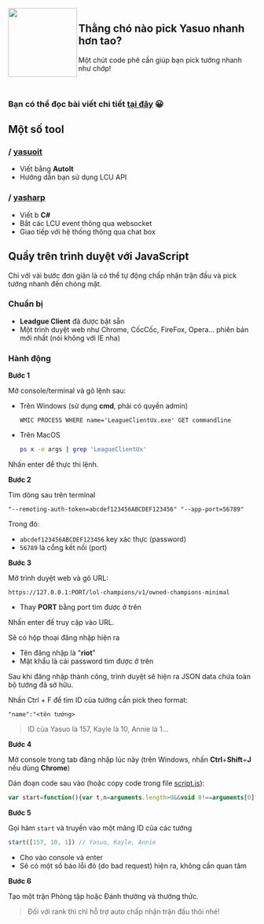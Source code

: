 <img align="left" src="https://i.redd.it/1cp00o73bquz.jpg" width="140px">

## Thằng chó nào pick Yasuo nhanh hơn tao?
Một chút code phê cần giúp bạn pick tướng nhanh như chớp!

<br>

### Bạn có thể đọc bài viết chi tiết <a href="https://nomi.dev/posts/super-fast-pick-lock" target="_blank">tại đây</a> 😀

## Một số tool

### / [yasuoit](https://github.com/nomi-san/yasuo/tree/master/yasuoit)
- Viết bằng **AutoIt**
- Hướng dẫn bạn sử dụng LCU API

### / [yasharp](https://github.com/nomi-san/yasuo/tree/master/yasharp)
- Viết b **C#**
- Bắt các LCU event thông qua websocket
- Giao tiếp với hệ thống thông qua chat box

## Quẩy trên trình duyệt với JavaScript

Chỉ với vài bước đơn giản là có thể tự động chấp nhận trận đấu và pick tướng nhanh đến chóng mặt.

### Chuẩn bị

- **Leadgue Client** đã được bật sẵn
- Một trình duyệt web như Chrome, CốcCốc, FireFox, Opera... phiên bản mới nhất (nói không với IE nha)

### Hành động

**Bước 1**

Mở console/terminal và gõ lệnh sau:
- Trên Windows (sử dụng **cmd**, phải có quyền admin)
  ```batch
  WMIC PROCESS WHERE name='LeagueClientUx.exe' GET commandline
  ```

- Trên MacOS
  ```bash
  ps x -o args | grep 'LeagueClientUx'
  ```
  
Nhấn enter để thực thi lệnh.

**Bước 2**

Tìm dòng sau trên terminal
```
"--remoting-auth-token=abcdef123456ABCDEF123456" "--app-port=56789"
```

Trong đó:
- `abcdef123456ABCDEF123456` key xác thực (password)
- `56789` là cổng kết nối (port)

**Bước 3**

Mở trình duyệt web và gõ URL:
```http
https://127.0.0.1:PORT/lol-champions/v1/owned-champions-minimal
```
- Thay **PORT** bằng port tìm được ở trên

Nhấn enter để truy cập vào URL.

Sẽ có hộp thoại đăng nhập hiện ra
- Tên đăng nhập là "**riot**"
- Mật khẩu là cái password tìm được ở trên

Sau khi đăng nhập thành công, trình duyệt sẽ hiện ra JSON data chứa toàn bộ tướng đã sở hữu.

Nhấn Ctrl + F để tìm ID của tướng cần pick theo format:
```
"name":"<tên tướng>
```

> ID của Yasuo là 157, Kayle là 10, Annie là 1...

**Bước 4**

Mở console trong tab đăng nhập lúc nãy (trên Windows, nhấn **Ctrl**+**Shift**+**J** nếu dùng **Chrome**)

Dán đoạn code sau vào (hoặc copy code trong file [script.js](script.js)):
```js
var start=function(){var t,n=arguments.length>0&&void 0!==arguments[0]?arguments[0]:[157],a=async function(t,n,a){return await fetch(n,{method:t,body:a,headers:{"Content-type":"application/json; charset=UTF-8"}}).then(function(t){return t.text()}).then(function(t){return JSON.parse(t.length?t:"{}")})},e=async function(t,n){return 0===Object.keys(await a("PATCH","/lol-champ-select/v1/session/actions/".concat(t),JSON.stringify({championId:n}))).length},c=setInterval(async function(){if(await async function(){return"InProgress"===(await a("GET","/lol-matchmaking/v1/ready-check")).state}())await async function(){return await a("POST","/lol-matchmaking/v1/ready-check/accept")}();else if((t=await async function(){var t=await a("GET","/lol-champ-select/v1/session"),n=t.localPlayerCellId,e=t.actions;return e?e[0].filter(function(t){return t.actorCellId===n})[0].id:-1}())>-1){for(var i=0;i<n.length&&!await e(t,n[i]);i++);await async function(t){return await a("POST","/lol-champ-select/v1/session/actions/".concat(t,"/complete"))}(t),clearInterval(c)}},250)};
```

**Bước 5**

Gọi hàm `start` và truyền vào một mảng ID của các tướng
```js
start([157, 10, 1]) // Yasuo, Kayle, Annie
```
- Cho vào console và enter
- Sẽ có một số báo lỗi đỏ (do bad request) hiện ra, không cần quan tâm

**Bước 6**

Tạo một trận Phòng tập hoặc Đánh thường và thưởng thức.

> Đối với rank thì chỉ hỗ trợ auto chấp nhận trận đấu thôi nhé!
